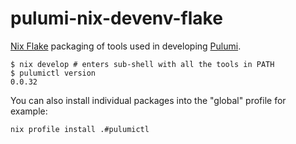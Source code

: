 # pulumi-nix-devenv-flake

[Nix Flake](https://nixos.wiki/wiki/Flakes) packaging of tools used in developing
[Pulumi](https://github.com/pulumi/pulumi).

```
$ nix develop # enters sub-shell with all the tools in PATH
$ pulumictl version
0.0.32
```

You can also install individual packages into the "global" profile for example:

```
nix profile install .#pulumictl
```
